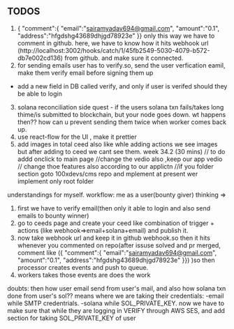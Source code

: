 ## TODOS
1. { "comment":{
        "email":"sairamyadav694@gmail.com",
        "amount":"0.1",
        "address":"hfgdshg43689dhjgd78923e"
}}
only this way we have to comment in github.
here, we have to know how it hits webhook url (http://localhost:3002/hooks/catch/1/45fb2549-5030-4079-b572-db7e002cd136) from github. and make sure it connected.
2. for sending emails user has to verify.so, send the user verfication eamil, make them verify email before signing them up
  - add a new field in DB called verify, and only if user is verifed should they be able to login
3. solana reconciliation side quest - if the users solana txn fails/takes long thime/is submitted to blockchain, but your node goes down.
   wt happens then?? how can u prevent sending them twice when worker comes back up.
4. use react-flow for the UI , make it prettier
5. add images in total ceed also like whle adding actions we see images but after adding to ceed we cant see them. week 34.2 (30 mins)
// to do addd onclick to main page
//change the vedio also ,keep our app vedio
// change thoe features also according to our applictn
//if you folder section goto 100xdevs/cms repo and mplement at present wer implement only root folder

understandings for myself.
workflow: me as a user(bounty giver) thinking => 
1. first we have to verify email(then only it able to login and also send emails to bounty winner)
2. go to ceeds page and create your ceed like combination of trigger + actions (like webhook=>email+solana+email) and publish it.
3. now take webhook url and keep it in github webhook.so then it hits whenever you commented on repo(after issuse solved and pr merged, comment like ({ "comment":{
        "email":"sairamyadav694@gmail.com",
        "amount":"0.1",
        "address":"hfgdshg43689dhjgd78923e"
    }}) )so then processor creates events and push to queue.
4. workers takes those events are does the work

doubts: then how user email send from user's mail, and also how solana txn done from user's sol??
means where we are taking their credentials:
-email while SMTP credentrials.
-solana while SOL_PRIVATE_KEY.
now we have to make sure that while they are logging in VERIFY through AWS SES, and add section for taking SOL_PRIVATE_KEY of user